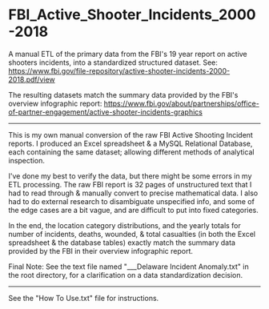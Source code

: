 # FBI_Active_Shooter_Incidents_2000-2018
A manual ETL of the primary data from the FBI's 19 year report on active shooters incidents, into a standardized structured dataset.
See:
https://www.fbi.gov/file-repository/active-shooter-incidents-2000-2018.pdf/view

The resulting datasets match the summary data provided by the FBI's overview infographic report:
https://www.fbi.gov/about/partnerships/office-of-partner-engagement/active-shooter-incidents-graphics

----

This is my own manual conversion of the raw FBI Active Shooting Incident reports. I produced an Excel spreadsheet & a MySQL Relational Database, each containing the same dataset; allowing different methods of analytical inspection.

I've done my best to verify the data, but there might be some errors in my ETL processing. The raw FBI report is 32 pages of unstructured text that I had to read through & manually convert to precise mathematical data. I also had to do external research to disambiguate unspecified info, and some of the edge cases are a bit vague, and are difficult to put into fixed categories.

In the end, the location category distributions, and the yearly totals for number of incidents, deaths, wounded, & total casualties (in both the Excel spreadsheet & the database tables) exactly match the summary data provided by the FBI in their overview infographic report.

Final Note:
See the text file named "___Delaware Incident Anomaly.txt" in the root directory, for a clarification on a data standardization decision.

----

See the "How To Use.txt" file for instructions.
